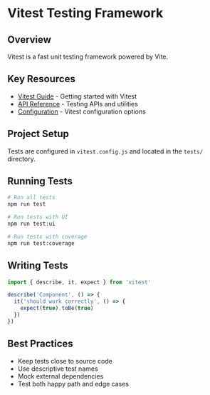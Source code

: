 # Vitest Testing Framework

## Overview

Vitest is a fast unit testing framework powered by Vite.

## Key Resources

- [Vitest Guide](https://vitest.dev/guide/) - Getting started with Vitest
- [API Reference](https://vitest.dev/api/) - Testing APIs and utilities
- [Configuration](https://vitest.dev/config/) - Vitest configuration options

## Project Setup

Tests are configured in `vitest.config.js` and located in the `tests/` directory.

## Running Tests

```bash
# Run all tests
npm run test

# Run tests with UI
npm run test:ui

# Run tests with coverage
npm run test:coverage
```

## Writing Tests

```javascript
import { describe, it, expect } from 'vitest'

describe('Component', () => {
  it('should work correctly', () => {
    expect(true).toBe(true)
  })
})
```

## Best Practices

- Keep tests close to source code
- Use descriptive test names
- Mock external dependencies
- Test both happy path and edge cases
